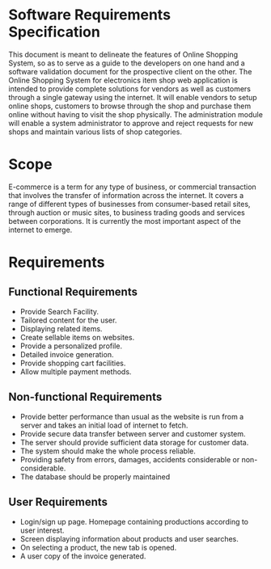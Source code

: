 # Software Requirements Specification
 
This document is meant to delineate the features of Online Shopping System, so as to serve as a guide to the developers on one hand and a software validation document for the prospective client on the other. The Online Shopping System for electronics item shop web application is intended to provide complete solutions for vendors as well as customers through a single gateway using the internet. It will enable vendors to setup online shops, customers to browse through the shop and purchase them online without having to visit the shop physically. The administration module will enable a system administrator to approve and reject requests for new shops and maintain various lists of shop categories.

# Scope
E-commerce is a term for any type of business, or commercial transaction that involves the transfer of information across the internet. It covers a range of different types of businesses from consumer-based retail sites, through auction or music sites, to business trading goods  and services between corporations. It is currently the most important aspect of the internet to emerge.

# Requirements
##	Functional Requirements
-	Provide Search Facility.
-	Tailored content for the user.
-	Displaying related items.
-	Create sellable items on websites.
-	Provide a personalized profile.
-	Detailed invoice generation.
-	Provide shopping cart facilities.
-	Allow multiple payment methods.

##	Non-functional Requirements
-	Provide better performance than usual as the website is run from a server and takes an initial load of internet to fetch.
-	Provide secure data transfer between server and customer system.
-	The server should provide sufficient data storage for customer data.
-	The system should make the whole process reliable.
-	Providing safety from errors, damages, accidents considerable or non-considerable.
-	The database should be properly maintained

## User Requirements
-	Login/sign up page. Homepage containing productions according to user interest.
-	Screen displaying information about products and user searches.
-	On selecting a product, the new tab is opened.
-	A user copy of the invoice generated.
